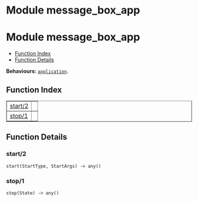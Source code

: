 Module message_box_app
======================


<h1>Module message_box_app</h1>

* [Function Index](#index)
* [Function Details](#functions)






__Behaviours:__ [`application`](application.md).

<h2><a name="index">Function Index</a></h2>



<table width="100%" border="1" cellspacing="0" cellpadding="2" summary="function index"><tr><td valign="top"><a href="#start-2">start/2</a></td><td></td></tr><tr><td valign="top"><a href="#stop-1">stop/1</a></td><td></td></tr></table>




<h2><a name="functions">Function Details</a></h2>


<a name="start-2"></a>

<h3>start/2</h3>





`start(StartType, StartArgs) -> any()`

<a name="stop-1"></a>

<h3>stop/1</h3>





`stop(State) -> any()`

